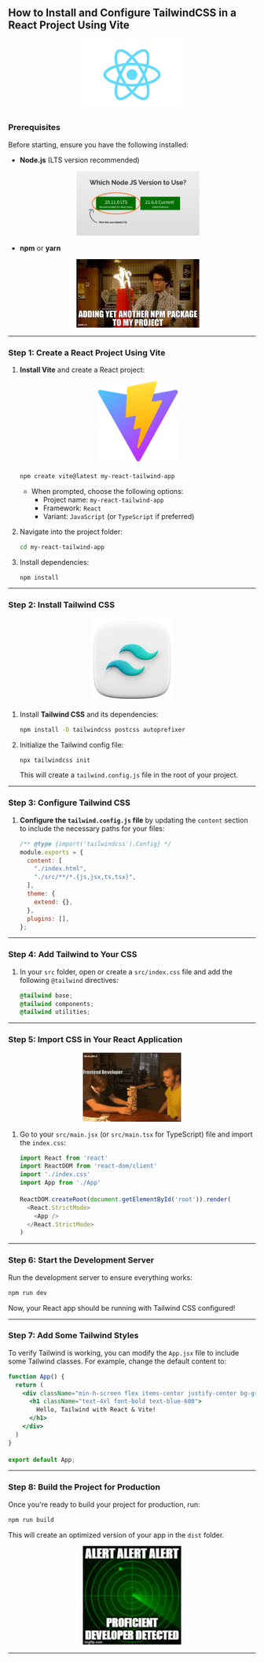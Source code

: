
## How to Install and Configure TailwindCSS in a React Project Using Vite

<div align="center">
    <img src="Assets/react%20logo.png" alt="React Logo" width="200"/>
</div>

### Prerequisites
Before starting, ensure you have the following installed:
- **Node.js** (LTS version recommended)  
  <div align="center">
      <img src="Assets/Nodejsimg.png" alt="Node.js Logo" width="250"/>
  </div>

- **npm** or **yarn**  
  <div align="center">
      <img src="Assets/npm_gis.gif" alt="npm Logo" width="250"/>
  </div>

---

### Step 1: Create a React Project Using Vite

1. **Install Vite** and create a React project:

   <div align="center">
      <img src="Assets/Vite%20logo.svg" alt="Vite Logo" width="170"/>
   </div>

   ```bash
   npm create vite@latest my-react-tailwind-app
   ```
   - When prompted, choose the following options:
     - Project name: `my-react-tailwind-app`
     - Framework: `React`
     - Variant: `JavaScript` (or `TypeScript` if preferred)

3. Navigate into the project folder:
   ```bash
   cd my-react-tailwind-app
   ```

4. Install dependencies:
   ```bash
   npm install
   ```

---

### Step 2: Install Tailwind CSS

<div align="center">
    <img src="Assets/tailwind%20logo.webp" alt="Tailwind CSS Logo" width="170"/>
</div>

1. Install **Tailwind CSS** and its dependencies:
   ```bash
   npm install -D tailwindcss postcss autoprefixer
   ```

2. Initialize the Tailwind config file:
   ```bash
   npx tailwindcss init
   ```
   This will create a `tailwind.config.js` file in the root of your project.

---

### Step 3: Configure Tailwind CSS

1. **Configure the `tailwind.config.js` file** by updating the `content` section to include the necessary paths for your files:
   ```js
   /** @type {import('tailwindcss').Config} */
   module.exports = {
     content: [
       "./index.html",
       "./src/**/*.{js,jsx,ts,tsx}",
     ],
     theme: {
       extend: {},
     },
     plugins: [],
   };
   ```

---

### Step 4: Add Tailwind to Your CSS


1. In your `src` folder, open or create a `src/index.css` file and add the following `@tailwind` directives:
   ```css
   @tailwind base;
   @tailwind components;
   @tailwind utilities;
   ```

---

### Step 5: Import CSS in Your React Application

<div align="center">
    <img src="Assets/ending.gif" alt="Ending Gif" width="200"/>
</div>

1. Go to your `src/main.jsx` (or `src/main.tsx` for TypeScript) file and import the `index.css`:
   ```js
   import React from 'react'
   import ReactDOM from 'react-dom/client'
   import './index.css'
   import App from './App'

   ReactDOM.createRoot(document.getElementById('root')).render(
     <React.StrictMode>
       <App />
     </React.StrictMode>
   )
   ```

---

### Step 6: Start the Development Server

Run the development server to ensure everything works:
```bash
npm run dev
```

Now, your React app should be running with Tailwind CSS configured!

---

### Step 7: Add Some Tailwind Styles

To verify Tailwind is working, you can modify the `App.jsx` file to include some Tailwind classes. For example, change the default content to:

```jsx
function App() {
  return (
    <div className="min-h-screen flex items-center justify-center bg-gray-100">
      <h1 className="text-4xl font-bold text-blue-600">
        Hello, Tailwind with React & Vite!
      </h1>
    </div>
  )
}

export default App;
```

---

### Step 8: Build the Project for Production

Once you're ready to build your project for production, run:
```bash
npm run build
```

This will create an optimized version of your app in the `dist` folder.

<div align="center">
    <img src="Assets/proficient-developer.gif" alt="Proficient Developer Gif" width="200"/>
</div>

---



